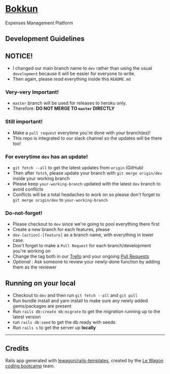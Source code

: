 # [Bokkun](http://bokkun.herokuapp.com/ "Bokkun")
Expenses Management Platform

## Development Guidelines

## NOTICE!
- I changed our main branch name to `dev` rather than using the usual `development` because it will be easier for everyone to write.
- Then again, please *read* everything inside this `README.md`

### Very-very Important!
- `master` branch will be used for releases to heroku only.
- Therefore: **DO NOT MERGE TO `master` DIRECTLY**

### Still important!
- Make a `pull request` everytime you're done with your branch(es)!
- This repo is integrated to our slack channel so the updates will be there too!

### For everytime `dev` has an update!
- `git fetch --all` to get the latest updates from `origin` (GitHub)
- Then after `fetch`, please update your branch with `git merge origin/dev` inside your working branch
- Please keep `your-working-branch` updated with the latest `dev` branch to avoid conflicts
- Conflicts will be a total headaches to work on so please don't forget to `git merge origin/dev` to `your-working-branch`

### Do-not-forget!
- Please checkout to `dev` since we're going to pool everything there first
- Create a new branch for each features, please
- `dev-[action]-[feature]` as a branch name, with everything in lower case.
- Don't forget to make a `Pull Request` for each branch/development you're working on
- Change the tag both in our [Trello](https://trello.com/b/q1IAdoJX/bokkun) and your ongoing [Pull Requests](https://github.com/rnd00/bokkun/pulls)
- _Optional_ : Ask someone to review your newly-done function by adding them as the reviewer

## Running on your local

- Checkout to `dev` and then run `git fetch --all` and `git pull`
- Run bundle install and yarn install to make sure any newly added gems/packages are present
- Run `rails db:create db:migrate` to get the _migration_ running up to the latest version
- run `rails db:seed` to get the db
ready with seeds
- Run `rails s` to get the server up **locally**

---

## Credits

Rails app generated with [lewagon/rails-templates](https://github.com/lewagon/rails-templates), created by the [Le Wagon coding bootcamp](https://www.lewagon.com) team.
